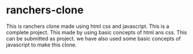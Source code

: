 # ranchers-clone
This is ranchers clone made using html css and javascript.
This is a complete project.
This made by using basic concepts of html ans css.
This can be submitted as project.
we have also used some basic concepts of javascript to make this clone.

